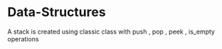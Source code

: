 # Data-Structures
A stack is created using classic class with push , pop , peek , is_empty operations
